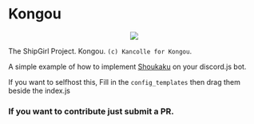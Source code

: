 # Kongou
<p align="center">
  <img src="https://vignette.wikia.nocookie.net/kancolle/images/d/d6/Kongou_Kai_Ni_Shopping_Full.png/revision/latest">
</p>

The ShipGirl Project. Kongou. `(c) Kancolle for Kongou`.

A simple example of how to implement [Shoukaku](https://github.com/Deivu/Shoukaku) on your discord.js bot.

If you want to selfhost this, Fill in the `config_templates` then drag them beside the index.js

### If you want to contribute just submit a PR.